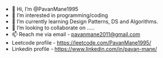 - 👋 Hi, I’m @PavanMane1995
- 👀 I’m interested in programming/coding
- 🌱 I’m currently learning Design Patterns, DS and Algorithms.
- 💞️ I’m looking to collaborate on .....
- 📫 Reach me via email - pavanmane2011@gmail.com
- Leetcode profile - https://leetcode.com/PavanMane1995/
- Linkedin profile - https://www.linkedin.com/in/pavan-mane/

<!---
PavanMane1995/PavanMane1995 is a ✨ special ✨ repository because its `README.md` (this file) appears on your GitHub profile.
You can click the Preview link to take a look at your changes.
--->
